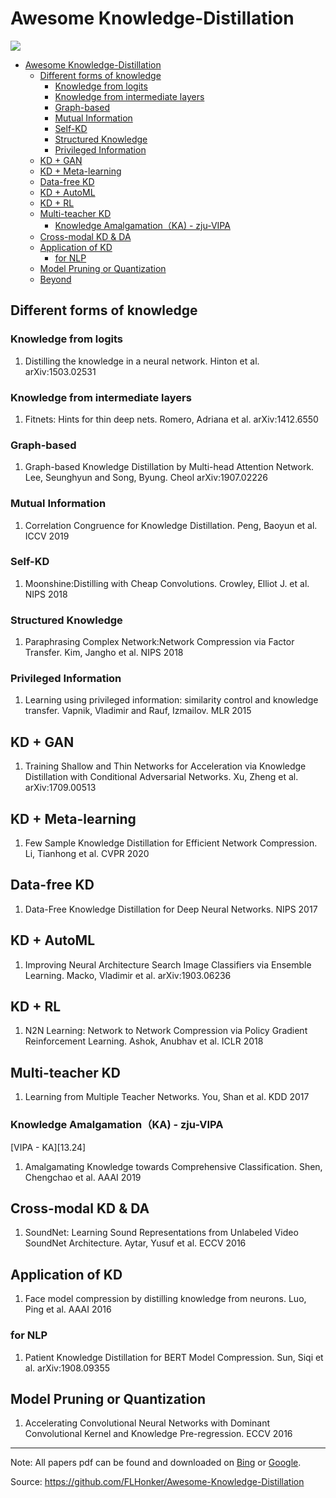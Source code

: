 # Awesome Knowledge-Distillation

![](https://img.shields.io/badge/Number-389-green)

- [Awesome Knowledge-Distillation](#awesome-knowledge-distillation)
  - [Different forms of knowledge](#different-forms-of-knowledge)
    - [Knowledge from logits](#knowledge-from-logits)
    - [Knowledge from intermediate layers](#knowledge-from-intermediate-layers)
    - [Graph-based](#graph-based)
    - [Mutual Information](#mutual-information)
    - [Self-KD](#self-kd)
    - [Structured Knowledge](#structured-knowledge)
    - [Privileged Information](#privileged-information)
  - [KD + GAN](#kd--gan)
  - [KD + Meta-learning](#kd--meta-learning)
  - [Data-free KD](#data-free-kd)
  - [KD + AutoML](#kd--automl)
  - [KD + RL](#kd--rl)
  - [Multi-teacher KD](#multi-teacher-kd)
    - [Knowledge Amalgamation（KA) - zju-VIPA](#knowledge-amalgamationka---zju-vipa)
  - [Cross-modal KD & DA](#cross-modal-kd--da)
  - [Application of KD](#application-of-kd)
    - [for NLP](#for-nlp)
  - [Model Pruning or Quantization](#model-pruning-or-quantization)
  - [Beyond](#beyond)

## Different forms of knowledge

### Knowledge from logits

1. Distilling the knowledge in a neural network. Hinton et al. arXiv:1503.02531

### Knowledge from intermediate layers

1. Fitnets: Hints for thin deep nets. Romero, Adriana et al. arXiv:1412.6550

### Graph-based

1. Graph-based Knowledge Distillation by Multi-head Attention Network. Lee, Seunghyun and Song, Byung. Cheol arXiv:1907.02226

### Mutual Information

1. Correlation Congruence for Knowledge Distillation. Peng, Baoyun et al. ICCV 2019

### Self-KD

1. Moonshine:Distilling with Cheap Convolutions. Crowley, Elliot J. et al. NIPS 2018 

### Structured Knowledge

1. Paraphrasing Complex Network:Network Compression via Factor Transfer. Kim, Jangho et al. NIPS 2018

### Privileged Information

1. Learning using privileged information: similarity control and knowledge transfer. Vapnik, Vladimir and Rauf, Izmailov. MLR 2015  

## KD + GAN

1. Training Shallow and Thin Networks for Acceleration via Knowledge Distillation with Conditional Adversarial Networks. Xu, Zheng et al. arXiv:1709.00513

## KD + Meta-learning

1. Few Sample Knowledge Distillation for Efficient Network Compression. Li, Tianhong et al. CVPR 2020

## Data-free KD

1. Data-Free Knowledge Distillation for Deep Neural Networks. NIPS 2017

## KD + AutoML

1. Improving Neural Architecture Search Image Classifiers via Ensemble Learning. Macko, Vladimir et al. arXiv:1903.06236

## KD + RL

1. N2N Learning: Network to Network Compression via Policy Gradient Reinforcement Learning. Ashok, Anubhav et al. ICLR 2018

## Multi-teacher KD 

1. Learning from Multiple Teacher Networks. You, Shan et al. KDD 2017

### Knowledge Amalgamation（KA) - zju-VIPA

[VIPA - KA][13.24]

1. Amalgamating Knowledge towards Comprehensive Classification. Shen, Chengchao et al. AAAI 2019

## Cross-modal KD & DA

1. SoundNet: Learning Sound Representations from Unlabeled Video SoundNet Architecture. Aytar, Yusuf et al. ECCV 2016

## Application of KD

1. Face model compression by distilling knowledge from neurons. Luo, Ping et al. AAAI 2016

### for NLP
1. Patient Knowledge Distillation for BERT Model Compression. Sun, Siqi et al. arXiv:1908.09355

## Model Pruning or Quantization

1. Accelerating Convolutional Neural Networks with Dominant Convolutional Kernel and Knowledge Pre-regression. ECCV 2016


---
Note: All papers pdf can be found and downloaded on [Bing](https://www.bing.com) or [Google](https://www.google.com).

Source: <https://github.com/FLHonker/Awesome-Knowledge-Distillation>


